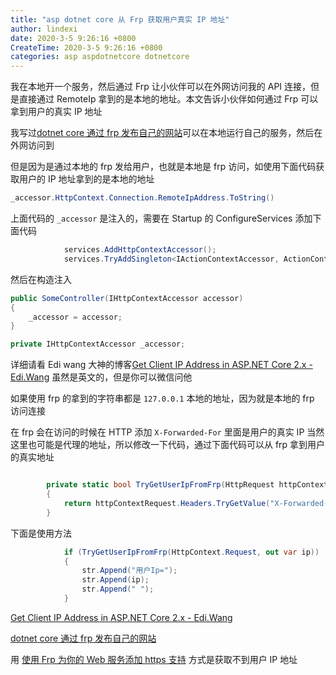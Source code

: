 ```yaml
---
title: "asp dotnet core 从 Frp 获取用户真实 IP 地址"
author: lindexi
date: 2020-3-5 9:26:16 +0800
CreateTime: 2020-3-5 9:26:16 +0800
categories: asp aspdotnetcore dotnetcore
---
```


我在本地开一个服务，然后通过 Frp 让小伙伴可以在外网访问我的 API 连接，但是直接通过 RemoteIp 拿到的是本地的地址。本文告诉小伙伴如何通过 Frp 可以拿到用户的真实 IP 地址

<!--more-->


<!-- 标签：asp,aspdotnetcore,dotnetcore -->

我写过[dotnet core 通过 frp 发布自己的网站](https://blog.lindexi.com/post/dotnet-core-%E9%80%9A%E8%BF%87-frp-%E5%8F%91%E5%B8%83%E8%87%AA%E5%B7%B1%E7%9A%84%E7%BD%91%E7%AB%99.html)可以在本地运行自己的服务，然后在外网访问到

但是因为是通过本地的 frp 发给用户，也就是本地是 frp 访问，如使用下面代码获取用户的 IP 地址拿到的是本地的地址

```csharp
_accessor.HttpContext.Connection.RemoteIpAddress.ToString()
```

上面代码的 `_accessor` 是注入的，需要在 Startup 的 ConfigureServices 添加下面代码

```csharp
            services.AddHttpContextAccessor();
            services.TryAddSingleton<IActionContextAccessor, ActionContextAccessor>();
```

然后在构造注入

```csharp
public SomeController(IHttpContextAccessor accessor)
{
    _accessor = accessor;
}

private IHttpContextAccessor _accessor;
```

详细请看 Edi wang 大神的博客[Get Client IP Address in ASP.NET Core 2.x - Edi.Wang](https://edi.wang/post/2017/10/16/get-client-ip-aspnet-20 ) 虽然是英文的，但是你可以微信问他

如果使用 frp 的拿到的字符串都是 `127.0.0.1` 本地的地址，因为就是本地的 frp 访问连接

在 frp 会在访问的时候在 HTTP 添加 `X-Forwarded-For` 里面是用户的真实 IP 当然这里也可能是代理的地址，所以修改一下代码，通过下面代码可以从 frp 拿到用户的真实地址

```csharp

        private static bool TryGetUserIpFromFrp(HttpRequest httpContextRequest, out StringValues ip)
        {
            return httpContextRequest.Headers.TryGetValue("X-Forwarded-For", out ip);
        }
```

下面是使用方法

```csharp
            if (TryGetUserIpFromFrp(HttpContext.Request, out var ip))
            {
                str.Append("用户Ip=");
                str.Append(ip);
                str.Append(" ");
            }
```

[Get Client IP Address in ASP.NET Core 2.x - Edi.Wang](https://edi.wang/post/2017/10/16/get-client-ip-aspnet-20 )

[dotnet core 通过 frp 发布自己的网站](https://blog.lindexi.com/post/dotnet-core-%E9%80%9A%E8%BF%87-frp-%E5%8F%91%E5%B8%83%E8%87%AA%E5%B7%B1%E7%9A%84%E7%BD%91%E7%AB%99.html)

用 [使用 Frp 为你的 Web 服务添加 https 支持](https://blog.walterlv.com/post/add-https-support-for-web-service-using-frp.html#%E4%B8%8B%E8%BD%BD-frp) 方式是获取不到用户 IP 地址

